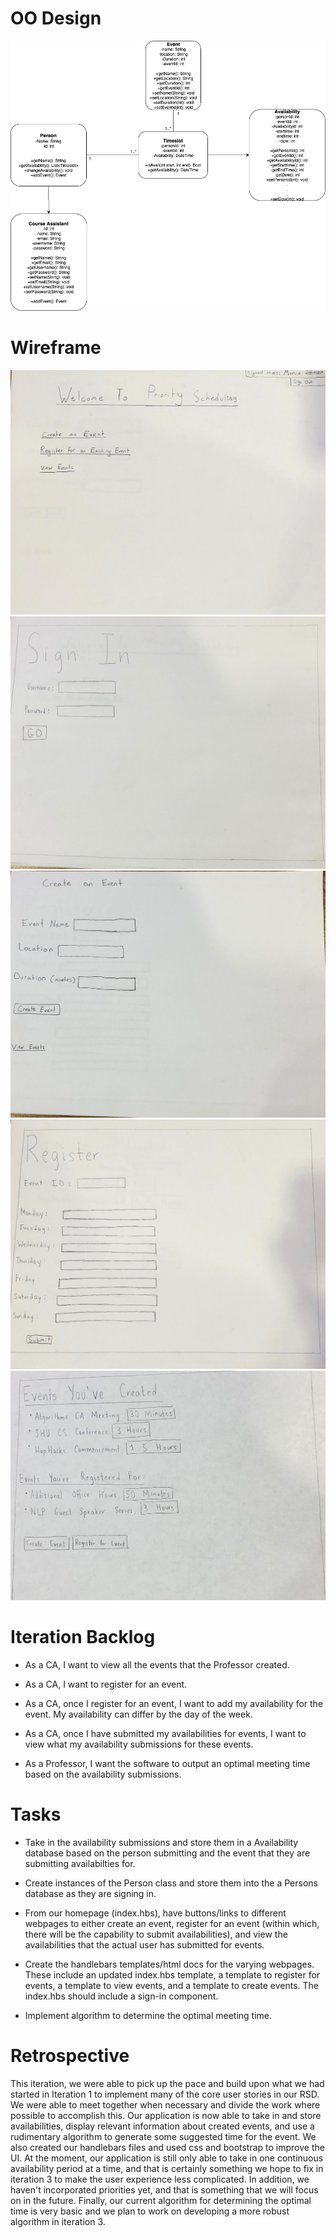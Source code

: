 

# OO Design

<img src="/docs/UMLIteration2.png" />


# Wireframe 

<img src="/docs/FullSizeRender 5.jpeg" />
<img src="/docs/FullSizeRender.jpeg" />
<img src="/docs/FullSizeRender 2.jpeg" />
<img src="/docs/FullSizeRender 3.jpeg" />
<img src="/docs/FullSizeRender 4.jpeg" />




# Iteration Backlog

- As a CA, I want to view all the events that the Professor created.

- As a CA, I want to register for an event.

- As a CA, once I register for an event, I want to add my availability for the event. My availability can differ by the day of the week. 

- As a CA, once I have submitted my availabilities for events, I want to view what my availability submissions for these events.

- As a Professor, I want the software to output an optimal meeting time based on the availability submissions.

# Tasks

- Take in the availability submissions and store them in a Availability database based on the person submitting and the event that they are submitting availabilties for. 

- Create instances of the Person class and store them into the a Persons database as they are signing in.

- From our homepage (index.hbs), have buttons/links to different webpages to either create an event, register for an event (within which, there will be the capability to submit availabilities), and view the availabilities that the actual user has submitted for events.

- Create the handlebars templates/html docs for the varying webpages. These include an updated index.hbs template, a template to register for events, a template to view events, and a template to create events. The index.hbs should include a sign-in component.

- Implement algorithm to determine the optimal meeting time. 

# Retrospective

This iteration, we were able to pick up the pace and build upon what we had started in Iteration 1 to implement many of the core user stories in our RSD. We were able to meet together when necessary and divide the work where possible to accomplish this. Our application is now able to take in and store availabilities, display relevant information about created events, and use a rudimentary algorithm to generate some suggested time for the event. We also created our handlebars files and used css and bootstrap to improve the UI. At the moment, our application is still only able to take in one continuous availability period at a time, and that is certainly something we hope to fix in iteration 3 to make the user experience less complicated. In addition, we haven't incorporated priorities yet, and that is something that we will focus on in the future. Finally, our current algorithm for determining the optimal time is very basic and we plan to work on developing a more robust algorithm in iteration 3.

